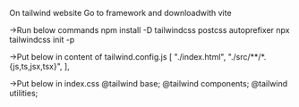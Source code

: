 On tailwind website Go to framework and downloadwith vite

->Run below commands
npm install -D tailwindcss postcss autoprefixer
npx tailwindcss init -p


->Put below in content of tailwind.config.js
[
    "./index.html",
    "./src/**/*.{js,ts,jsx,tsx}",
  ],


->Put below in index.css
@tailwind base;
@tailwind components;
@tailwind utilities;